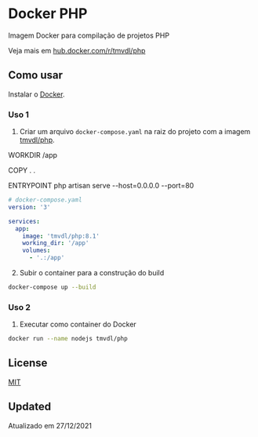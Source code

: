 # Docker PHP

Imagem Docker para compilação de projetos PHP

Veja mais em [hub.docker.com/r/tmvdl/php](https://hub.docker.com/r/tmvdl/php)

## Como usar

Instalar o [Docker](https://docs.docker.com/engine/install/).

### Uso 1

1. Criar um arquivo `docker-compose.yaml` na raiz do projeto com a imagem [tmvdl/php](https://hub.docker.com/r/tmvdl/php).

WORKDIR /app

COPY . .

ENTRYPOINT php artisan serve --host=0.0.0.0 --port=80


```yaml
# docker-compose.yaml
version: '3'

services:
  app:
    image: 'tmvdl/php:8.1'
    working_dir: '/app'
    volumes:
      - '.:/app'
```

2. Subir o container para a construção do build

```bash
docker-compose up --build
```

### Uso 2

1. Executar como container do Docker

```sh
docker run --name nodejs tmvdl/php
```

## License

[MIT](LICENSE)

## Updated

Atualizado em 27/12/2021
